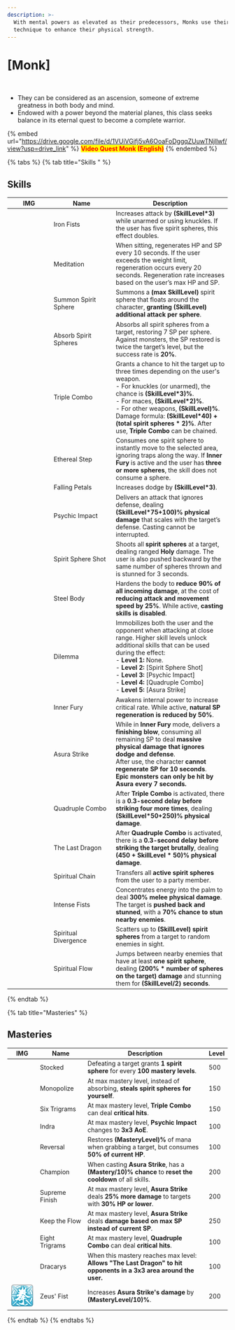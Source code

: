 ```yaml
---
description: >-
  With mental powers as elevated as their predecessors, Monks use their refined
  technique to enhance their physical strength.
---
```


# \[Monk]

<figure><img src="../../.gitbook/assets/700px-1Monge.png" alt=""><figcaption></figcaption></figure>

* They can be considered as an ascension, someone of extreme greatness in both body and mind.
* Endowed with a power beyond the material planes, this class seeks balance in its eternal quest to become a complete warrior.

{% embed url="https://drive.google.com/file/d/1VUiVGifj5vA6OoaFoDggqZUuwTNjllwf/view?usp=drive_link" %}
<mark style="color:red;">**Video Quest Monk (English)**</mark>
{% endembed %}

{% tabs %}
{% tab title="Skills " %}
## **Skills**

<table><thead><tr><th width="85">IMG</th><th width="128">Name	</th><th>Description</th></tr></thead><tbody><tr><td><img src="../../.gitbook/assets/259aa.png" alt=""></td><td>Iron Fists</td><td>Increases attack by <strong>(SkillLevel*3)</strong> while unarmed or using knuckles. If the user has five spirit spheres, this effect doubles.</td></tr><tr><td><img src="../../.gitbook/assets/260aa.png" alt=""></td><td>Meditation</td><td>When sitting, regenerates HP and SP every 10 seconds. If the user exceeds the weight limit, regeneration occurs every 20 seconds. Regeneration rate increases based on the user’s max HP and SP.</td></tr><tr><td><img src="../../.gitbook/assets/261a.png" alt=""></td><td>Summon Spirit Sphere</td><td>Summons a <strong>(max SkillLevel)</strong> spirit sphere that floats around the character, <strong>granting (SkillLevel) additional attack per sphere</strong>.</td></tr><tr><td><img src="../../.gitbook/assets/262aa.png" alt=""></td><td>Absorb Spirit Spheres</td><td>Absorbs all spirit spheres from a target, restoring 7 SP per sphere. Against monsters, the SP restored is twice the target’s level, but the success rate is <strong>20%</strong>.</td></tr><tr><td><img src="../../.gitbook/assets/263a.png" alt=""></td><td>Triple Combo</td><td>Grants a chance to hit the target up to three times depending on the user's weapon.<br>- For knuckles (or unarmed), the chance is <strong>(SkillLevel*3)%</strong>.<br>- For maces, <strong>(SkillLevel*2)%</strong>.<br>- For other weapons, <strong>(SkillLevel)%</strong>.<br>Damage formula: <strong>(SkillLevel*40) + (total spirit spheres * 2)%</strong>. After use, <strong>Triple Combo</strong> can be chained.</td></tr><tr><td><img src="../../.gitbook/assets/264a.png" alt=""></td><td>Ethereal Step</td><td>Consumes one spirit sphere to instantly move to the selected area, ignoring traps along the way. If <strong>Inner Fury</strong> is active and the user has <strong>three or more spheres</strong>, the skill does not consume a sphere.</td></tr><tr><td><img src="../../.gitbook/assets/265a.png" alt=""></td><td>Falling Petals</td><td>Increases dodge by <strong>(SkillLevel*3)</strong>.</td></tr><tr><td><img src="../../.gitbook/assets/266a.png" alt=""></td><td>Psychic Impact</td><td>Delivers an attack that ignores defense, dealing <strong>(SkillLevel*75+100)% physical damage</strong> that scales with the target’s defense. Casting cannot be interrupted.</td></tr><tr><td><img src="../../.gitbook/assets/267a.png" alt=""></td><td>Spirit Sphere Shot</td><td>Shoots all <strong>spirit spheres</strong> at a target, dealing ranged <strong>Holy</strong> damage. The user is also pushed backward by the same number of spheres thrown and is stunned for 3 seconds.</td></tr><tr><td><img src="../../.gitbook/assets/268a.png" alt=""></td><td>Steel Body</td><td>Hardens the body to <strong>reduce 90% of all incoming damage</strong>, at the cost of <strong>reducing attack and movement speed by 25%</strong>. While active, <strong>casting skills is disabled</strong>.</td></tr><tr><td><img src="../../.gitbook/assets/269a.png" alt=""></td><td>Dilemma</td><td>Immobilizes both the user and the opponent when attacking at close range. Higher skill levels unlock additional skills that can be used during the effect:<br>- <strong>Level 1:</strong> None.<br>- <strong>Level 2:</strong> [Spirit Sphere Shot]<br>- <strong>Level 3:</strong> [Psychic Impact]<br>- <strong>Level 4:</strong> [Quadruple Combo]<br>- <strong>Level 5:</strong> [Asura Strike]</td></tr><tr><td><img src="../../.gitbook/assets/270a.png" alt=""></td><td>Inner Fury</td><td>Awakens internal power to increase critical rate. While active, <strong>natural SP regeneration is reduced by 50%</strong>.</td></tr><tr><td><img src="../../.gitbook/assets/271a.png" alt=""></td><td>Asura Strike</td><td>While in <strong>Inner Fury</strong> mode, delivers a <strong>finishing blow</strong>, consuming all remaining SP to deal <strong>massive physical damage that ignores dodge and defense</strong>.<br>After use, the character <strong>cannot regenerate SP for 10 seconds</strong>.<br><strong>Epic monsters can only be hit by Asura every 7 seconds.</strong></td></tr><tr><td><img src="../../.gitbook/assets/272a.png" alt=""></td><td>Quadruple Combo</td><td>After <strong>Triple Combo</strong> is activated, there is a <strong>0.3-second delay before striking four more times</strong>, dealing <strong>(SkillLevel*50+250)% physical damage</strong>.</td></tr><tr><td><img src="../../.gitbook/assets/273a.png" alt=""></td><td>The Last Dragon</td><td>After <strong>Quadruple Combo</strong> is activated, there is a <strong>0.3-second delay before striking the target brutally</strong>, dealing <strong>(450 + SkillLevel * 50)% physical damage</strong>.</td></tr><tr><td><img src="../../.gitbook/assets/1015a.png" alt=""></td><td>Spiritual Chain</td><td>Transfers all <strong>active spirit spheres</strong> from the user to a party member.</td></tr><tr><td><img src="../../.gitbook/assets/1016a.png" alt=""></td><td>Intense Fists</td><td>Concentrates energy into the palm to deal <strong>300% melee physical damage</strong>. The target is <strong>pushed back and stunned</strong>, with a <strong>70% chance to stun nearby enemies</strong>.</td></tr><tr><td><img src="../../.gitbook/assets/808a.png" alt=""></td><td>Spiritual Divergence</td><td>Scatters up to <strong>(SkillLevel) spirit spheres</strong> from a target to random enemies in sight.</td></tr><tr><td><img src="../../.gitbook/assets/809a.png" alt=""></td><td>Spiritual Flow</td><td>Jumps between nearby enemies that have at least <strong>one spirit sphere</strong>, dealing <strong>(200% * number of spheres on the target) damage</strong> and stunning them for <strong>(SkillLevel/2) seconds</strong>.</td></tr></tbody></table>
{% endtab %}

{% tab title="Masteries" %}
## Masteries

<table><thead><tr><th width="84">IMG</th><th width="115">Name</th><th width="398">Description</th><th>Level</th></tr></thead><tbody><tr><td><img src="../../.gitbook/assets/261a.png" alt=""></td><td>Stocked</td><td>Defeating a target grants <strong>1 spirit sphere</strong> for every <strong>100 mastery levels</strong>.</td><td>500</td></tr><tr><td><img src="../../.gitbook/assets/262aa.png" alt=""></td><td>Monopolize</td><td>At max mastery level, instead of absorbing, <strong>steals spirit spheres for yourself</strong>.</td><td>150</td></tr><tr><td><img src="../../.gitbook/assets/263a.png" alt=""></td><td>Six Trigrams</td><td>At max mastery level, <strong>Triple Combo</strong> can deal <strong>critical hits</strong>.</td><td>150</td></tr><tr><td><img src="../../.gitbook/assets/266a.png" alt=""></td><td>Indra</td><td>At max mastery level, <strong>Psychic Impact</strong> changes to <strong>3x3 AoE</strong>.</td><td>100</td></tr><tr><td><img src="../../.gitbook/assets/269a.png" alt=""></td><td>Reversal</td><td>Restores <strong>(MasteryLevel)%</strong> of mana when grabbing a target, but consumes <strong>50% of current HP</strong>.</td><td>100</td></tr><tr><td><img src="../../.gitbook/assets/271a.png" alt=""></td><td>Champion</td><td>When casting <strong>Asura Strike</strong>, has a <strong>(Mastery/10)% chance</strong> to <strong>reset the cooldown</strong> of all skills.</td><td>200</td></tr><tr><td><img src="../../.gitbook/assets/271a.png" alt=""></td><td>Supreme Finish</td><td>At max mastery level, <strong>Asura Strike</strong> deals <strong>25% more damage</strong> to targets with <strong>30% HP or lower</strong>.</td><td>200</td></tr><tr><td><img src="../../.gitbook/assets/271a.png" alt=""></td><td>Keep the Flow</td><td>At max mastery level, <strong>Asura Strike</strong> deals <strong>damage based on max SP instead of current SP</strong>.</td><td>250</td></tr><tr><td><img src="../../.gitbook/assets/272a.png" alt=""></td><td>Eight Trigrams</td><td>At max mastery level, <strong>Quadruple Combo</strong> can deal <strong>critical hits</strong>.</td><td>100</td></tr><tr><td><img src="../../.gitbook/assets/273a.png" alt=""></td><td>Dracarys</td><td>When this mastery reaches max level: <strong>Allows "The Last Dragon" to hit opponents in a 3x3 area around the user.</strong></td><td>100</td></tr><tr><td><img src="../../.gitbook/assets/image (31) (1) (1) (1).png" alt="" data-size="original"></td><td>Zeus' Fist</td><td>Increases <strong>Asura Strike's damage</strong> by <strong>(MasteryLevel/10)%</strong>.</td><td>200</td></tr></tbody></table>
{% endtab %}
{% endtabs %}
